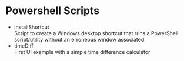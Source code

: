 # Powershell Scripts

- installShortcut  
Script to create a Windows desktop shortcut that runs a PowerShell script/utility without an erroneous window associated.
- timeDiff  
First UI example with a simple time difference calculator